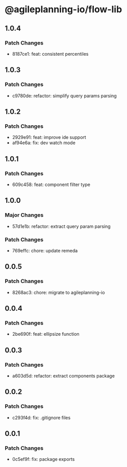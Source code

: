 # @agileplanning-io/flow-lib

## 1.0.4

### Patch Changes

- 8187ce1: feat: consistent percentiles

## 1.0.3

### Patch Changes

- c9780de: refactor: simplify query params parsing

## 1.0.2

### Patch Changes

- 2929e91: feat: improve ide support
- af94e6a: fix: dev watch mode

## 1.0.1

### Patch Changes

- 609c458: feat: component filter type

## 1.0.0

### Major Changes

- 57d1e1b: refactor: extract query param parsing

### Patch Changes

- 769effc: chore: update remeda

## 0.0.5

### Patch Changes

- 8268ac3: chore: migrate to agileplanning-io

## 0.0.4

### Patch Changes

- 2be690f: feat: ellipsize function

## 0.0.3

### Patch Changes

- a603d5d: refactor: extract components package

## 0.0.2

### Patch Changes

- c293f4d: fix: .gitignore files

## 0.0.1

### Patch Changes

- 0c5ef9f: fix: package exports
